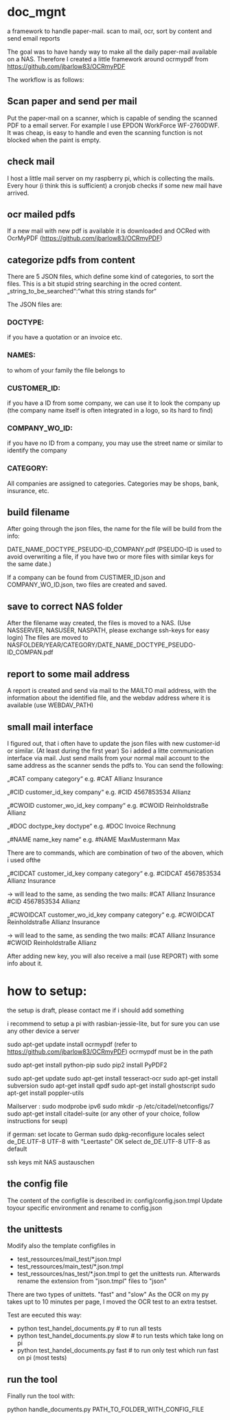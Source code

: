 # doc_mgnt
a framework to handle paper-mail. scan to mail, ocr, sort by content and send email reports

The goal was to have handy way to make all the daily paper-mail available on a NAS.
Therefore I created a little framework around ocrmypdf from https://github.com/jbarlow83/OCRmyPDF

The workflow is as follows:

## Scan paper and send per mail
Put the paper-mail on a scanner, which is capable of sending the scanned PDF to a email server. For example I use EPDON WorkForce WF-2760DWF. It was cheap, is easy to handle and even the scanning function is not blocked when the paint is empty.

## check mail
I host a little mail server on my raspberry pi, which is collecting the mails. Every hour (i think this is sufficient) a cronjob checks if some new mail have arrived. 

## ocr mailed pdfs
If a new mail with new pdf is available it is downloaded and OCRed with OcrMyPDF (https://github.com/jbarlow83/OCRmyPDF)

## categorize pdfs from content
There are 5 JSON files, which define some kind of categories, to sort the files. This is a bit stupid string searching in the ocred content. „string_to_be_searched“:“what this string stands for“


The JSON files are:

### DOCTYPE: 
if you have a quotation or an invoice etc.
### NAMES: 
to whom of your family the file belongs to
### CUSTOMER_ID: 
if you have a ID from some company, we can use it to look the company up (the company name itself is often integrated in a logo, so its hard to find)
### COMPANY_WO_ID: 
if you have no ID from a company, you may use the street name or similar to identify the company
### CATEGORY: 
All companies are assigned to categories. Categories may be shops, bank, insurance, etc.

## build filename 
After going through the json files, the name for the file will be build from the info:

DATE_NAME_DOCTYPE_PSEUDO-ID_COMPANY.pdf
(PSEUDO-ID is used to avoid overwriting a file, if you have two or more files with similar keys for the same date.)

If a company can be found from CUSTIMER_ID.json and COMPANY_WO_ID.json, two files are created and saved. 

## save to correct NAS folder
After the filename way created, the files is moved to a NAS. (Use NASSERVER, NASUSER, NASPATH, please exchange ssh-keys for easy login)
The files are moved to NASFOLDER/YEAR/CATEGORY/DATE_NAME_DOCTYPE_PSEUDO-ID_COMPAN.pdf

## report to some mail address
A report is created and send via mail to the MAILTO mail address, with the information about the identified file, and the webdav address where it is available (use WEBDAV_PATH)

## small mail interface
I figured out, that i often have to update the json files with new customer-id or similar. (At least during the first year)
So i added a litte communication interface via mail. Just send mails from your normal mail account to the same address as the scanner sends the pdfs to. You can send the following:

„#CAT company category“
e.g. #CAT Allianz Insurance

„#CID customer_id_key company“
e.g. #CID 4567853534 Allianz
          
„#CWOID customer_wo_id_key company“
e.g. #CWOID Reinholdstraße Allianz

„#DOC doctype_key doctype“
e.g. #DOC Invoice Rechnung

„#NAME name_key name“
e.g. #NAME MaxMustermann Max

There are to commands, which are combination of two of the aboven, which i used ofthe

„#CIDCAT customer_id_key company category“
e.g. #CIDCAT 4567853534 Allianz Insurance

→ will lead to the same, as sending the two mails:
	#CAT Allianz Insurance
	#CID 4567853534 Allianz

      
„#CWOIDCAT customer_wo_id_key company category“
e.g. #CWOIDCAT Reinholdstraße Allianz Insurance

→ will lead to the same, as sending the two mails:
	#CAT Allianz Insurance
	#CWOID Reinholdstraße Allianz

After adding new key, you will also receive a mail (use REPORT) with some info about it.


# how to setup:
the setup is draft, please contact me if i should add something

i recommend to setup a pi with rasbian-jessie-lite, but for sure you can use any other device a server

sudo apt-get update
install ocrmypdf (refer to https://github.com/jbarlow83/OCRmyPDF)
ocrmypdf must be in the path
 
sudo apt-get install python-pip 
sudo pip2 install PyPDF2

sudo apt-get update
sudo apt-get install tesseract-ocr
sudo apt-get install subversion
sudo apt-get install qpdf
sudo apt-get install ghostscript
sudo apt-get install poppler-utils

Mailserver :
sudo modprobe ipv6
sudo mkdir -p /etc/citadel/netconfigs/7
sudo apt-get install citadel-suite  (or any other of your choice, follow instructions for seup)

if german:
set locate to German
sudo dpkg-reconfigure locales
select de_DE.UTF-8 UTF-8 with "Leertaste"
OK
select de_DE.UTF-8 UTF-8 as default

ssh keys mit NAS austauschen

## the config file

The content of the configfile is described in:
	config/config.json.tmpl
Update toyour specific environment and rename to config.json

## the unittests
Modify also the template configfiles in 
*	test_ressources/mail_test/*.json.tmpl
*	test_ressources/main_test/*.json.tmpl
*	test_ressources/nas_test/*.json.tmpl
to get the unittests run.
Afterwards rename the extension from "json.tmpl" files to "json"

There are two types of unittets. "fast" and "slow"
As the OCR on my py takes upt to 10 minutes per page, I moved the OCR test to an extra testset.

Test are eecuted this way:
* python test_handel_documents.py # to run all tests 
* python test_handel_documents.py slow # to run tests which take long on pi
* python test_handel_documents.py fast # to run only test which run fast on pi (most tests)

## run the tool
Finally run the tool with:

python handle_documents.py PATH_TO_FOLDER_WITH_CONFIG_FILE

	





